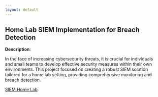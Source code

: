 ```yaml
---
layout: default
---
```


## Home Lab SIEM Implementation for Breach Detection

**Description**: 

In the face of increasing cybersecurity threats, it is crucial for individuals and small teams to develop effective security measures within their own environments. This project focused on creating a robust SIEM solution tailored for a home lab setting, providing comprehensive monitoring and breach detection.

[SIEM Home Lab](./SIEM_Lab.html).

